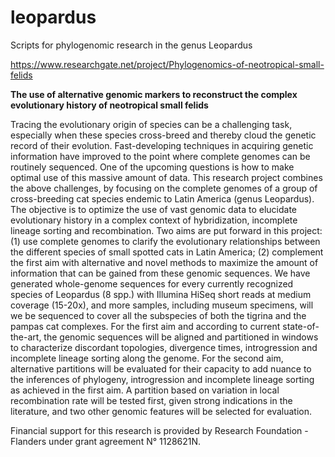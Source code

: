 # leopardus
Scripts for phylogenomic research in the genus Leopardus

https://www.researchgate.net/project/Phylogenomics-of-neotropical-small-felids

**The use of alternative genomic markers to reconstruct the complex evolutionary history of neotropical small felids**

Tracing the evolutionary origin of species can be a challenging task, especially when these species cross-breed and thereby cloud the genetic record of their evolution. Fast-developing techniques in acquiring genetic information have improved to the point where complete genomes can be routinely sequenced. One of the upcoming questions is how to make optimal use of this massive amount of data. This research project combines the above challenges, by focusing on the complete genomes of a group of cross-breeding cat species endemic to Latin America (genus Leopardus). The objective is to optimize the use of vast genomic data to elucidate evolutionary history in a complex context of hybridization, incomplete lineage sorting and recombination. Two aims are put forward in this project: (1) use complete genomes to clarify the evolutionary relationships between the different species of small spotted cats in Latin America; (2) complement the first aim with alternative and novel methods to maximize the amount of information that can be gained from these genomic sequences. We have generated whole-genome sequences for every currently recognized species of Leopardus (8 spp.) with Illumina HiSeq short reads at medium coverage (15-20x), and more samples, including museum specimens, will we be sequenced to cover all the subspecies of both the tigrina and the pampas cat complexes. For the first aim and according to current state-of-the-art, the genomic sequences will be aligned and partitioned in windows to characterize discordant topologies, divergence times, introgression and incomplete lineage sorting along the genome. For the second aim, alternative partitions will be evaluated for their capacity to add nuance to the inferences of phylogeny, introgression and incomplete lineage sorting as achieved in the first aim. A partition based on variation in local recombination rate will be tested first, given strong indications in the literature, and two other genomic features will be selected for evaluation.

Financial support for this research is provided by Research Foundation - Flanders under grant agreement N° 1128621N.
